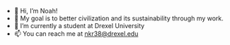 - 👋 Hi, I’m Noah!
- 👀 My goal is to better civilization and its sustainability through my work.
- 🌱 I’m currently a student at Drexel University
- 📫 You can reach me at nkr38@drexel.edu

<!---
nkr38/nkr38 is a ✨ special ✨ repository because its `README.md` (this file) appears on your GitHub profile.
You can click the Preview link to take a look at your changes.
--->
